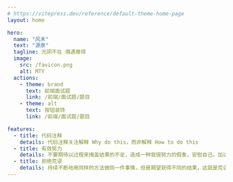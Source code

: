 ```yaml
---
# https://vitepress.dev/reference/default-theme-home-page
layout: home

hero:
  name: "风禾"
  text: "源泉"
  tagline: 光阴不在 境遇难得
  image:
    src: /favicon.png
    alt: MTY
  actions:
    - theme: brand
      text: 前端面试题
      link: /前端/面试题/题目
    - theme: alt
      text: 按钮装饰
      link: /前端/面试题/题目

features:
  - title: 代码注释
    details: 代码注释关注解释 Why do this，而非解释 How to do this
  - title: 有效努力
    details: 不要期待以过程来掩盖结果的不足，造成一种我很努力的假象，安慰自己。加以思考的努力才更有意义。重复、时间、痛苦并不等于有效努力，结果、目标、路径、专注有效
  - title: 拒绝荒谬
    details: 持续不断地用同样的方法做同一件事情，但是期望获得不同的结果，这就是荒谬。拒绝荒谬
---
```


